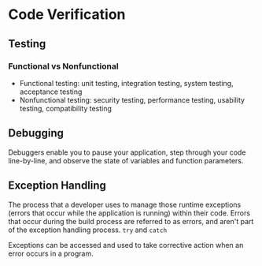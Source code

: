 # Code Verification

## Testing
### Functional vs Nonfunctional
- Functional testing: unit testing, integration testing, system testing, acceptance testing
- Nonfunctional testing: security testing, performance testing, usability testing, compatibility testing

## Debugging
Debuggers enable you to pause your application, step through your code line-by-line, and observe the state of variables and function parameters.

## Exception Handling
The process that a developer uses to manage those runtime exceptions (errors that occur while the application is running) within their code.
Errors that occur during the build process are referred to as errors, and aren't part of the exception handling process.
`try` and `catch`

Exceptions can be accessed and used to take corrective action when an error occurs in a program.
